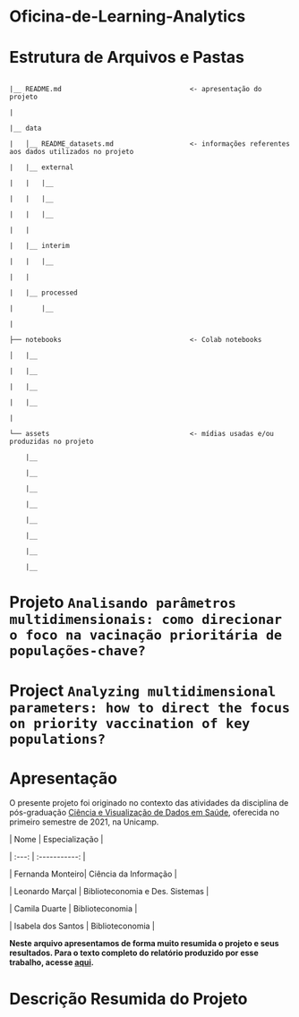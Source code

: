 # Oficina-de-Learning-Analytics
# Estrutura de Arquivos e Pastas 

  

``` 

|__ README.md                                <- apresentação do projeto 

| 

|__ data 

|   │__ README_datasets.md                   <- informações referentes aos dados utilizados no projeto 

|   |__ external 

|   |   |__  

|   |   |__  

|   |   |__  

|   | 

|   |__ interim 

|   |   |__  

|   | 

|   |__ processed 

|       |__  

| 

├── notebooks                                <- Colab notebooks 

│   |__  

|   |__  

|   |__  

|   |__  

| 

└── assets                                   <- mídias usadas e/ou produzidas no projeto 

    |__                           

    |__                     

    |__       

    |__  

    |__  

    |__  

    |__  

    |__  

``` 

# Projeto `Analisando parâmetros multidimensionais: como direcionar o foco na vacinação prioritária de populações-chave?` 

  

# Project `Analyzing multidimensional parameters: how to direct the focus on priority vaccination of key populations?` 

  

# Apresentação 

  

O presente projeto foi originado no contexto das atividades da disciplina de pós-graduação [Ciência e Visualização de Dados em Saúde](https://github.com/datasci4health/home), oferecida no primeiro semestre de 2021, na Unicamp. 

  

| Nome  | Especialização | 

| :---: | :-----------: | 

| Fernanda Monteiro| Ciência da Informação | 

| Leonardo Marçal  | Biblioteconomia e Des. Sistemas | 

| Camila Duarte  | Biblioteconomia | 

| Isabela dos Santos | Biblioteconomia | 

  

**Neste arquivo apresentamos de forma muito resumida o projeto e seus resultados. Para o texto completo do relatório produzido por esse trabalho, acesse [aqui](./assets/relatorio_final.pdf).** 

  

# Descrição Resumida do Projeto 
